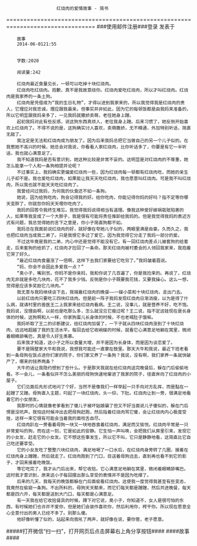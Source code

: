                        红烧肉的爱情故事 - 简书
================================================================================
###使用邮件注册###登录        发表于


        
        故事
        2014-06-0121:55


        字数:2020

        阅读量:242

        红烧肉最近食量见长，一顿可以吃掉十块红烧肉。
        红烧肉吃红烧肉。抱歉，真不是我故意绕你。红烧肉爱吃红烧肉，所以才叫红烧肉。红烧肉是我家养的一条土狗。
        红烧肉是凭借成为“我的生日礼物”，才得以进到我家来的，所以我觉得我是红烧肉的贵人，它理应对我忠诚，理应跟我最亲。但事实并非如此，因为它的每顿饭都是由我妈来准备的，所以它明显跟我妈亲多了，一见我妈就撒娇卖萌，老往她身上蹭。
        起初我妈对此有些反感，说这狗东西真烦人，老往我身上蹭。后来习惯了，她反倒开始喜欢上红烧肉了。不得不说的是，这狗确实讨人喜欢，卖萌撒娇，无不精通，外加特别听话，简直无敌了。
        我注定是无法和红烧肉成为朋友了。因为后来我妈总把它当做自己的另一个儿子似的。在我惹她不高兴的时候，她总会对我说，你看看人家红烧肉，比你听话多了，你要是有它一半听话，我也就心满意足了。
        我不知道我妈是否有意识到，她这种比较是非常不妥的。这明显是对红烧肉的不尊重，她怎么能拿一个人和一条狗相提并论呢？
        不过事实上，我妈确实更偏爱红烧肉一些，因为红烧肉每一顿都有红烧肉吃，而她的亲生儿子却不是。我也爱吃红烧肉，如果能让我天天吃红烧肉，我也愿意叫红烧肉。可是我不叫红烧肉，所以我也就不能天天吃红烧肉了。
        我曾经问过我妈，为何我的伙食还不如一条狗。
        她说，因为给狗吃肉，狗会记得我的好。给你吃肉，你能记得你妈的好吗？指不定等你哪天变胖了，你就怨你妈天天喂你吃肉了。
        我妈的回答令我终生难忘。我觉得我妈说得相当有道理。像我这种爱好嫁祸栽赃陷害的人，如果等我变成了一个大胖子，我是很有可能将责任推卸给我妈的。但是我觉得我妈的表述方式有问题，我总觉得她的言下之意是，你小子简直狗都不如。
        我妈总在我面前说红烧肉的好，就好像在夸她儿子似的，两眼里满是自豪。久而久之，我也把红烧肉当成我二弟了。只是我恨它多过了爱它，因为我觉得它分走了我妈一部分的爱。
        不过这毕竟是我的二弟，内心中还是觉得不能没有它。有一回红烧肉差点儿被套狗的给套走，后来套狗的给抓了，红烧肉才捡回了一条命。那天红烧肉被村委会的人领回我家来，我抱着它哭了好久。
        “最近红烧肉食量涨了一倍啊，这样下去我们家要给它吃穷了。”我妈皱着眉说。
        “妈，你会不会因此多爱我一点？”
        “臭小子，嘴别贫。你妈不是你亲妈，我和你说了几百遍了，你是我捡来的。再说了，红烧肉无非就是多吃几块肉，花不了我多少钱。反倒是你小子既要我花钱，又要我操心。这么一想，觉得是应该多奖励它几块肉。”
        我无意与我妈继续谈下去，我端着红烧肉的晚餐——一碟小菜和十块红烧肉，走出门去。
        以前红烧肉只要吃三四块红烧肉。但是前一阵子我妈发现红烧肉日渐消瘦，以为是得了什么病，就请村里的兽医王二上我家来给红烧肉看病。王二说，没事儿，就是营养不好，吃不饱。我妈说，没理由啊，以前也是吃那么多，怎么就没见它瘦过呢？王二说，指不定这娃现在是长身体的时候，这狗啊和人一样，你家狗蛋儿长身体的时候，不也老喊肚子饿嘛。
        我妈听取了王二的诊断建议，给红烧肉加餐了，一下子就从四块红烧肉涨到了十块红烧肉，远远地超越了我的生活水平。每回去给它收碗碟的时候，就看它心满意足地躺在窝里，微闭着眼睛舔嘴巴，真是令人好生羡慕。
        后来我才知道，这小子之所以食量大增，并不是因为长身体，而是因为谈恋爱了。
        要不是隔壁家大牛和我说，我想我可能还一直蒙在鼓里。那天大牛和我说，最近下班老看到一条母狗在饭点进你们家的院子，你们家又养了一条狗？我说，没有啊，我们家养一条就快破产了，哪来的钱养两条？
        大牛的话让我隐约想到了些什么。于是那天我就在给红烧肉送完晚餐后，躲在门后偷偷地看。不一会儿，一条看似并不怎么美丽的母狗快速地窜进了我家的院子，径直奔向了红烧肉的小屋子。
        它们见面后先形式地问了个好，当然不是像我们一样举起一只手向对方乱挥，而是黏在一起蹭了又蹭。母狗直入主题，叼起了一块红烧肉，头一仰，下肚。红烧肉让到一旁，很满足地看着它的小女朋友。
        我那时的心情就像老爹看到了傻儿子被坏姑娘骗了但又不好当面说儿子傻似的，躲在门后愣是没吭声。我怕这时候冲出去把母狗赶跑，然后指着红烧肉骂它傻，会让红烧肉内心极度受挫，这样一来它很有可能会当着我的面咬舌自尽。
        红烧肉趴在一旁看着母狗一块又一块地吞食着红烧肉，满足而又愉悦。红烧肉平常是一只非常爱叫的狗，而在这一刻，它是如此的安静。它生怕一声叫唤，会把我们从房里引来，发现它的小女友，赶走它的小女友。它不想这些事发生，所以它不叫，它只是静静地看，这简直比它自己吃还要享受。
        它的小女友吃了整整六块红烧肉，满足地喝了一口水后，在红烧肉身旁转了几圈，接着在红烧肉身上蹭蹭，然后就走了。红烧肉跑到了门口，目送着母狗远去，直到再也看不到它的影子，才回来接着吃晚饭。
        等它吃完了，我才从门后出来，帮它收拾。它心满意足地躺在窝里，微闭着眼睛舔嘴巴。这时我才意识到，原来这小子每回摆出那么享受的表情并不是因为吃撑了。
        后来的几天，我每天的晚饭都躲在门后面偷看红烧肉。这使我一度觉得我甚至有些变态，我竟然在偷窥一条狗。不出所料的，母狗天天都来，而它们每天都是蹭蹭，然后共进晚餐，每天都是四六开，每天都是送到大门口，每天都是心满意足。
        有一天我在给它收拾餐具的时候，蹲下对它说，臭小子，你知道不，女人是很可怕的东西，有时候她们也许并不爱你，但是她们会装作喜欢你，然后利用你，榨干你。所以现在愿意全心全意付出的男人已经不多了。别那么傻。
        他好像听懂了似的，站起来向我吼了两声，就好像在说，要你管，老子愿意。
#####打开微信“扫一扫”，打开网页后点击屏幕右上角分享按钮####
        ####故事####
      